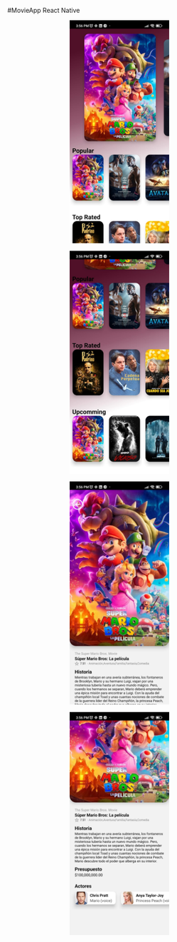 #MovieApp React Native

<p align="center">
  <img height="500" src="https://github.com/aristiguetam/MovieApp/blob/main/src/assets/principal-movie.jpeg?raw=true" />  
</p>

<p align="center">
  <img height="500" src="https://github.com/aristiguetam/MovieApp/blob/main/src/assets/body-movie.jpeg?raw=true" />
</p>

<p align="center">
  <img height="500" src="https://raw.githubusercontent.com/aristiguetam/MovieApp/main/src/assets/detail-movie.jpeg" />
</p>

<p align="center">
  <img height="500" src="https://github.com/aristiguetam/MovieApp/blob/main/src/assets/detail-body.jpeg?raw=true" />
</p>


